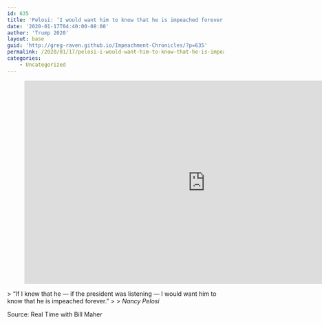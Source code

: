 ```yaml
---
id: 635
title: 'Pelosi: ‘I would want him to know that he is impeached forever.’'
date: '2020-01-17T04:40:00-08:00'
author: 'Trump 2020'
layout: base
guid: 'http://greg-raven.github.io/Impeachment-Chronicles/?p=635'
permalink: /2020/01/17/pelosi-i-would-want-him-to-know-that-he-is-impeached-forever/
categories:
    - Uncategorized
---
```


<figure class="wp-block-embed is-type-rich is-provider-embed-handler wp-block-embed-embed-handler wp-embed-aspect-16-9 wp-has-aspect-ratio"><div class="wp-block-embed__wrapper"><iframe allow="accelerometer; autoplay; clipboard-write; encrypted-media; gyroscope; picture-in-picture" allowfullscreen="" frameborder="0" height="473" src="https://www.youtube.com/embed/GPyA5EwLmE8?feature=oembed" title="Speaker Nancy Pelosi | Real Time with Bill Maher (HBO)" width="840"></iframe></div></figure>> “If I knew that he — if the president was listening — I would want him to know that he is impeached forever.”
> 
> <cite>Nancy Pelosi</cite>

Source: Real Time with Bill Maher